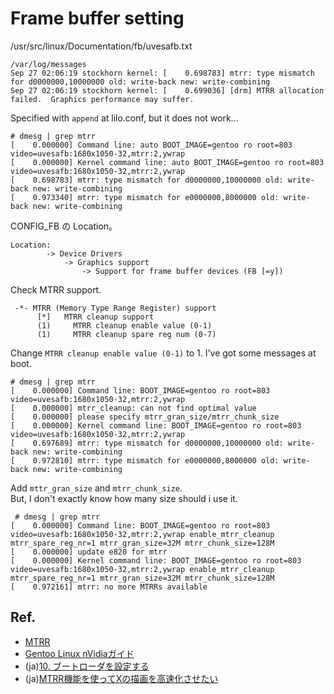 
# Frame buffer setting

/usr/src/linux/Documentation/fb/uvesafb.txt


```
/var/log/messages
Sep 27 02:06:19 stockhorn kernel: [    0.698783] mtrr: type mismatch for d0000000,10000000 old: write-back new: write-combining
Sep 27 02:06:19 stockhorn kernel: [    0.699036] [drm] MTRR allocation failed.  Graphics performance may suffer.
```

Specified with `append` at lilo.conf, but it does not work...

```
# dmesg | grep mtrr
[    0.000000] Command line: auto BOOT_IMAGE=gentoo ro root=803 video=uvesafb:1680x1050-32,mtrr:2,ywrap
[    0.000000] Kernel command line: auto BOOT_IMAGE=gentoo ro root=803 video=uvesafb:1680x1050-32,mtrr:2,ywrap
[    0.698783] mtrr: type mismatch for d0000000,10000000 old: write-back new: write-combining
[    0.973340] mtrr: type mismatch for e0000000,8000000 old: write-back new: write-combining
```

CONFIG_FB の Location。

```
Location:
        -> Device Drivers
            -> Graphics support
                -> Support for frame buffer devices (FB [=y])
```

Check MTRR support.

```
 -*- MTRR (Memory Type Range Register) support
      [*]   MTRR cleanup support
      (1)     MTRR cleanup enable value (0-1)
      (1)     MTRR cleanup spare reg num (0-7)
```

Change `MTRR cleanup enable value (0-1)` to 1.
I've got some messages at boot.

```
# dmesg | grep mtrr
[    0.000000] Command line: BOOT_IMAGE=gentoo ro root=803 video=uvesafb:1680x1050-32,mtrr:2,ywrap
[    0.000000] mtrr_cleanup: can not find optimal value
[    0.000000] please specify mtrr_gran_size/mtrr_chunk_size
[    0.000000] Kernel command line: BOOT_IMAGE=gentoo ro root=803 video=uvesafb:1680x1050-32,mtrr:2,ywrap
[    0.697689] mtrr: type mismatch for d0000000,10000000 old: write-back new: write-combining
[    0.972810] mtrr: type mismatch for e0000000,8000000 old: write-back new: write-combining
```

Add `mttr_gran_size` and `mtrr_chunk_size`.  
But, I don't exactly know how many size should i use it.

```
 # dmesg | grep mtrr
[    0.000000] Command line: BOOT_IMAGE=gentoo ro root=803 video=uvesafb:1680x1050-32,mtrr:2,ywrap enable_mtrr_cleanup mtrr_spare_reg_nr=1 mtrr_gran_size=32M mtrr_chunk_size=128M
[    0.000000] update e820 for mtrr
[    0.000000] Kernel command line: BOOT_IMAGE=gentoo ro root=803 video=uvesafb:1680x1050-32,mtrr:2,ywrap enable_mtrr_cleanup mtrr_spare_reg_nr=1 mtrr_gran_size=32M mtrr_chunk_size=128M
[    0.972161] mtrr: no more MTRRs available
```

## Ref.

* [MTRR](http://en.gentoo-wiki.com/wiki/MTRR)
* [Gentoo Linux nVidiaガイド](http://www.gentoo.org/doc/ja/nvidia-guide.xml?style=printable)
* (ja)[10. ブートローダを設定する](http://www.gentoo.org/doc/ja/handbook/handbook-amd64.xml?style=printable&part=1&chap=10)
* (ja)[MTRR機能を使ってXの描画を高速化させたい](http://www.itmedia.co.jp/help/tips/linux/l0173.html)
